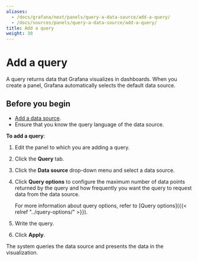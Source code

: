 ```yaml
---
aliases:
  - /docs/grafana/next/panels/query-a-data-source/add-a-query/
  - /docs/sources/panels/query-a-data-source/add-a-query/
title: Add a query
weight: 30
---
```


# Add a query

A query returns data that Grafana visualizes in dashboards. When you create a panel, Grafana automatically selects the default data source.

## Before you begin

- [Add a data source](../../../datasources/add-a-data-source).
- Ensure that you know the query language of the data source.

**To add a query**:

1. Edit the panel to which you are adding a query.
1. Click the **Query** tab.
1. Click the **Data source** drop-down menu and select a data source.
1. Click **Query options** to configure the maximum number of data points returned by the query and how frequently you want the query to request data from the data source.

   For more information about query options, refer to [Query options]({{< relref "../query-options/" >}}).

1. Write the query.
1. Click **Apply**.

The system queries the data source and presents the data in the visualization.
